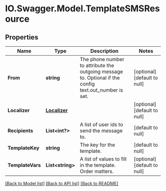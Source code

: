 # IO.Swagger.Model.TemplateSMSResource
## Properties

Name | Type | Description | Notes
------------ | ------------- | ------------- | -------------
**From** | **string** | The phone number to attribute the outgoing message to. Optional if the config text.out_number is set. | [optional] [default to null]
**Localizer** | [**Localizer**](Localizer.md) |  | [optional] [default to null]
**Recipients** | **List&lt;int?&gt;** | A list of user ids to send the message to. | [default to null]
**TemplateKey** | **string** | The key for the template. | [default to null]
**TemplateVars** | **List&lt;string&gt;** | A list of values to fill in the template. Order matters. | [optional] [default to null]

[[Back to Model list]](../README.md#documentation-for-models) [[Back to API list]](../README.md#documentation-for-api-endpoints) [[Back to README]](../README.md)

